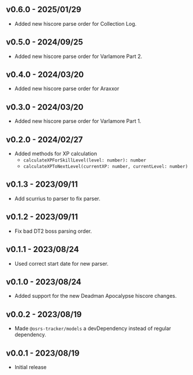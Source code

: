## v0.6.0 - 2025/01/29

- Added new hiscore parse order for Collection Log.

## v0.5.0 - 2024/09/25

- Added new hiscore parse order for Varlamore Part 2.

## v0.4.0 - 2024/03/20

- Added new hiscore parse order for Araxxor

## v0.3.0 - 2024/03/20

- Added new hiscore parse order for Varlamore Part 1.

## v0.2.0 - 2024/02/27

- Added methods for XP calculation
  - `calculateXPForSkillLevel(level: number): number`
  - `calculateXPToNextLevel(currentXP: number, currentLevel: number)`

## v0.1.3 - 2023/09/11

- Add scurrius to parser to fix parser.

## v0.1.2 - 2023/09/11

- Fix bad DT2 boss parsing order.

## v0.1.1 - 2023/08/24

- Used correct start date for new parser.

## v0.1.0 - 2023/08/24

- Added support for the new Deadman Apocalypse hiscore changes.

## v0.0.2 - 2023/08/19

- Made `@osrs-tracker/models` a devDependency instead of regular dependency.

## v0.0.1 - 2023/08/19

- Initial release
